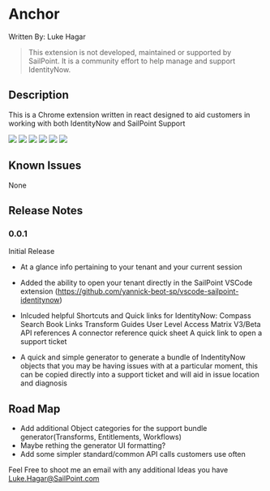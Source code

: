 # Anchor
Written By: Luke Hagar

> This extension is not developed, maintained or supported by SailPoint. 
> It is a community effort to help manage and support IdentityNow.

## Description

This is a Chrome extension written in react designed to aid customers in working with both IdentityNow and SailPoint Support

![](https://github.com/luke-hagar-sp/anchor/blob/master/readme-contents/Screen%20Shot%206.png)
![](https://github.com/luke-hagar-sp/anchor/blob/master/readme-contents/Screen%20Shot%205.png)
![](https://github.com/luke-hagar-sp/anchor/blob/master/readme-contents/Screen%20Shot%204.png)
![](https://github.com/luke-hagar-sp/anchor/blob/master/readme-contents/Screen%20Shot%203.png)
![](https://github.com/luke-hagar-sp/anchor/blob/master/readme-contents/Screen%20Shot%202.png)
![](https://github.com/luke-hagar-sp/anchor/blob/master/readme-contents/Screen%20Shot%201.png)

## Known Issues

None

## Release Notes

### 0.0.1
Initial Release
- At a glance info pertaining to your tenant and your current session
- Added the ability to open your tenant directly in the SailPoint VSCode extension (https://github.com/yannick-beot-sp/vscode-sailpoint-identitynow)
- Inlcuded helpful Shortcuts and Quick links for IdentityNow:
Compass Search
Book Links
Transform Guides
User Level Access Matrix
V3/Beta API references
A connector reference quick sheet
A quick link to open a support ticket

- A quick and simple generator to generate a bundle of IndentityNow objects that you may be having issues with at a particular moment, this can be copied directly into a support ticket and will aid in issue location and diagnosis


## Road Map
- Add additional Object categories for the support bundle generator(Transforms, Entitlements, Workflows)
- Maybe rething the generator UI formatting?
- Add some simpler standard/common API calls customers use often

Feel Free to shoot me an email with any additional Ideas you have Luke.Hagar@SailPoint.com

